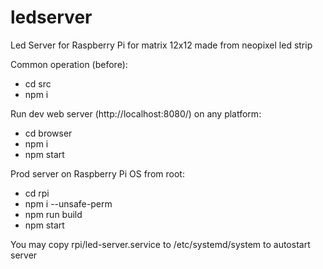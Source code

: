 # ledserver
Led Server for Raspberry Pi for matrix 12x12 made from neopixel led strip

Common operation (before):
- cd src
- npm i

Run dev web server (http://localhost:8080/) on any platform:
- cd browser
- npm i
- npm start

Prod server on Raspberry Pi OS from root:
- cd rpi
- npm i --unsafe-perm
- npm run build
- npm start

You may copy rpi/led-server.service to /etc/systemd/system to autostart server

